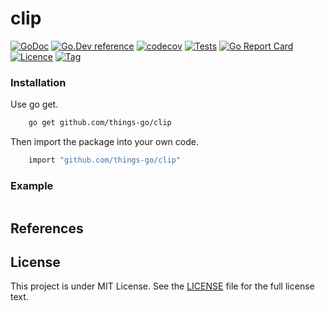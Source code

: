 # clip

[![GoDoc](https://godoc.org/github.com/things-go/clip?status.svg)](https://godoc.org/github.com/things-go/clip)
[![Go.Dev reference](https://img.shields.io/badge/go.dev-reference-blue?logo=go&logoColor=white)](https://pkg.go.dev/github.com/things-go/clip?tab=doc)
[![codecov](https://codecov.io/gh/things-go/clip/branch/main/graph/badge.svg)](https://codecov.io/gh/things-go/clip)
[![Tests](https://github.com/things-go/clip/actions/workflows/ci.yml/badge.svg)](https://github.com/things-go/clip/actions/workflows/ci.yml)
[![Go Report Card](https://goreportcard.com/badge/github.com/things-go/clip)](https://goreportcard.com/report/github.com/things-go/clip)
[![Licence](https://img.shields.io/github/license/things-go/clip)](https://raw.githubusercontent.com/things-go/clip/main/LICENSE)
[![Tag](https://img.shields.io/github/v/tag/things-go/clip)](https://github.com/things-go/clip/tags)

### Installation

Use go get.
```bash
    go get github.com/things-go/clip
```

Then import the package into your own code.
```bash
    import "github.com/things-go/clip"
```

### Example

[embedmd]:# (examples/main.go go)
```go

```


## References

## License

This project is under MIT License. See the [LICENSE](LICENSE) file for the full license text.